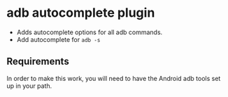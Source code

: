 # adb autocomplete plugin

* Adds autocomplete options for all adb commands.
* Add autocomplete for `adb -s`

## Requirements

In order to make this work, you will need to have the Android adb tools set up in your path.
